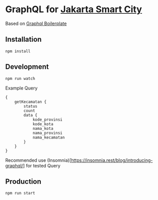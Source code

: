 # GraphQL for [Jakarta Smart City](http://api.jakarta.go.id)
Based on [Graphql Boilerplate](https://github.com/ihsansatriawan/graphql-boilerplate)

## Installation

`npm install`

## Development

`npm run watch`

Example Query
```
{
	getKecamatan {
		status
		count
		data {
			kode_provinsi
			kode_kota
			nama_kota
			nama_provinsi
			nama_kecamatan
		}
	}
}
```
Recommended use (Insomnia)[https://insomnia.rest/blog/introducing-graphql/] for tested Query

## Production

`npm run start`
